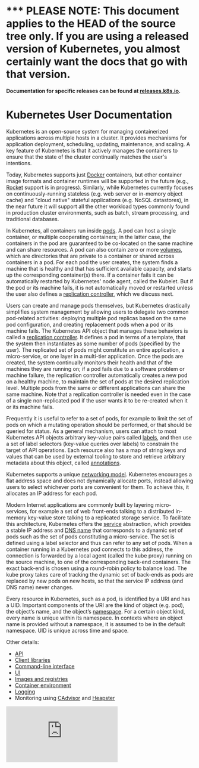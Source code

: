 <!-- BEGIN MUNGE: UNVERSIONED_WARNING -->

<!-- BEGIN STRIP_FOR_RELEASE -->

<h1>*** PLEASE NOTE: This document applies to the HEAD of the source
tree only. If you are using a released version of Kubernetes, you almost
certainly want the docs that go with that version.</h1>

<strong>Documentation for specific releases can be found at
[releases.k8s.io](http://releases.k8s.io).</strong>

<!-- END STRIP_FOR_RELEASE -->

<!-- END MUNGE: UNVERSIONED_WARNING -->
# Kubernetes User Documentation

Kubernetes is an open-source system for managing containerized applications across multiple hosts in a cluster. It provides mechanisms for application deployment, scheduling, updating, maintenance, and scaling. A key feature of Kubernetes is that it actively manages the containers to ensure that the state of the cluster continually matches the user's intentions.

Today, Kubernetes supports just [Docker](http://www.docker.io) containers, but other container image formats and container runtimes will be supported in the future (e.g., [Rocket](https://coreos.com/blog/rocket/) support is in progress). Similarly, while Kubernetes currently focuses on continuously-running stateless (e.g. web server or in-memory object cache) and "cloud native" stateful applications (e.g. NoSQL datastores), in the near future it will support all the other workload types commonly found in production cluster environments, such as batch, stream processing, and traditional databases. 

In Kubernetes, all containers run inside [pods](pods.md). A pod can host a single container, or multiple cooperating containers; in the latter case, the containers in the pod are guaranteed to be co-located on the same machine and can share resources. A pod can also contain zero or more [volumes](volumes.md), which are directories that are private to a container or shared across containers in a pod. For each pod the user creates, the system finds a machine that is healthy and that has sufficient available capacity, and starts up the corresponding container(s) there. If a container fails it can be automatically restarted by Kubernetes' node agent, called the Kubelet. But if the pod or its machine fails, it is not automatically moved or restarted unless the user also defines a [replication controller](replication-controller.md), which we discuss next.

Users can create and manage pods themselves, but Kubernetes drastically simplifies system management by allowing users to delegate two common pod-related activities: deploying multiple pod replicas based on the same pod configuration, and creating replacement pods when a pod or its machine fails. The Kubernetes API object that manages these behaviors is called a [replication controller](replication-controller.md). It defines a pod in terms of a template, that the system then instantiates as some number of pods (specified by the user). The replicated set of pods might constitute an entire application, a micro-service, or one layer in a multi-tier application. Once the pods are created, the system continually monitors their health and that of the machines they are running on; if a pod fails due to a software problem or machine failure, the replication controller automatically creates a new pod on a healthy machine, to maintain the set of pods at the desired replication level. Multiple pods from the same or different applications can share the same machine. Note that a replication controller is needed even in the case of a single non-replicated pod if the user wants it to be re-created when it or its machine fails.

Frequently it is useful to refer to a set of pods, for example to limit the set of pods on which a mutating operation should be performed, or that should be queried for status. As a general mechanism, users can attach to most Kubernetes API objects arbitrary key-value pairs called [labels](labels.md), and then use a set of label selectors (key-value queries over labels) to constrain the target of API operations. Each resource also has a map of string keys and values that can be used by external tooling to store and retrieve arbitrary metadata about this object, called [annotations](annotations.md). 

Kubernetes supports a unique [networking model](admin/networking.md). Kubernetes encourages a flat address space and does not dynamically allocate ports, instead allowing users to select whichever ports are convenient for them. To achieve this, it allocates an IP address for each pod.

Modern Internet applications are commonly built by layering micro-services, for example a set of web front-ends talking to a distributed in-memory key-value store talking to a replicated storage service. To facilitate this architecture, Kubernetes offers the [service](services.md) abstraction, which provides a stable IP address and [DNS name](admin/dns.md) that corresponds to a dynamic set of pods such as the set of pods constituting a micro-service. The set is defined using a label selector and thus can refer to any set of pods. When a container running in a Kubernetes pod connects to this address, the connection is forwarded by a local agent (called the kube proxy) running on the source machine, to one of the corresponding back-end containers. The exact back-end is chosen using a round-robin policy to balance load. The kube proxy takes care of tracking the dynamic set of back-ends as pods are replaced by new pods on new hosts, so that the service IP address (and DNS name) never changes.

Every resource in Kubernetes, such as a pod, is identified by a URI and has a UID. Important components of the URI are the kind of object (e.g. pod), the object’s name, and the object’s [namespace](namespaces.md). For a certain object kind, every name is unique within its namespace. In contexts where an object name is provided without a namespace, it is assumed to be in the default namespace. UID is unique across time and space.

Other details:

* [API](api.md)
* [Client libraries](client-libraries.md)
* [Command-line interface](user-guide/kubectl/kubectl.md)
* [UI](ui.md)
* [Images and registries](images.md)
* [Container environment](container-environment.md)
* [Logging](logging.md)
* Monitoring using [CAdvisor](https://github.com/google/cadvisor) and [Heapster](https://github.com/GoogleCloudPlatform/heapster)


<!-- BEGIN MUNGE: GENERATED_ANALYTICS -->
[![Analytics](https://kubernetes-site.appspot.com/UA-36037335-10/GitHub/docs/overview.md?pixel)]()
<!-- END MUNGE: GENERATED_ANALYTICS -->
